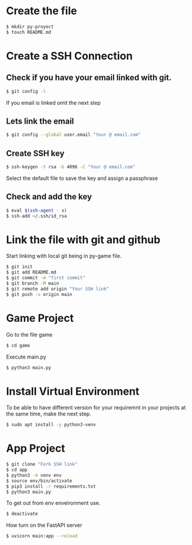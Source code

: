 # Create the file

```sh
$ mkdir py-proyect
$ touch README.md
```
# Create a SSH Connection
## Check if you have your email linked with git.

```sh
$ git config -l
```
If you email is linked omit the next step
## Lets link the email

```sh
$ git config --global user.email "Your @ email.com"
```
## Create SSH key

```sh
$ ssh-keygen -t rsa -b 4096 -C "Your @ email.com"
```
Select the default file to save the key and assign a passphrase

## Check and add the key

```sh
$ eval $(ssh-agent - s)
$ ssh-add ~/.ssh/id_rsa
```
# Link the file with git and github

Start linking with local git being in py-game file.
```sh
$ git init
$ git add README.md
$ git commit -m "first commit"
$ git branch -M main
$ git remote add origin "Your SSH link"
$ git push -u origin main
```
# Game Project

Go to the file game
```sh
$ cd game
```
Execute  main.py 
```sh
$ python3 main.py
```
# Install Virtual Environment

To be able to have different version for your requiremnt in your projects at the same time, make the next step.

```sh
$ sudo apt install -y python3-venv
```
# App Project

```sh
$ git clone "Fork SSH link"
$ cd app 
$ python3 -m venv env 
$ source env/bin/activate
$ pip3 install -r requirements.txt
$ python3 main.py
```
To get out from env enveironment use.

```sh
$ deactivate
```
How turn on the FastAPI server

```sh
$ uvicorn main:app --reload
```
